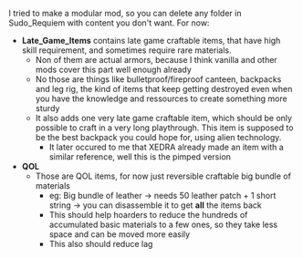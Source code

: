 I tried to make a modular mod, so you can delete any folder in Sudo_Requiem with content you don't want.
For now:
- **Late_Game_Items** contains late game craftable items, that have high skill requirement, and sometimes require rare materials. 
  - Non of them are actual armors, because I think vanilla and other mods cover this part well enough already
  - No those are things like bulletproof/fireproof canteen, backpacks and leg rig, the kind of items that keep getting destroyed even when you have the knowledge and ressources to create something more sturdy
  - It also adds one very late game craftable item, which should be only possible to craft in a very long playthrough. This item is supposed to be the best backpack you could hope for, using alien technology.
    - It later occured to me that XEDRA already made an item with a similar reference, well this is the pimped version 
- **QOL**
  - Those are QOL items, for now just reversible craftable big bundle of materials
    - eg: Big bundle of leather -> needs 50 leather patch + 1 short string -> you can disassemble it to get **all** the items back  
    - This should help hoarders to reduce the hundreds of accumulated basic materials to a few ones, so they take less space and can be moved more easily
    - This also should reduce lag

